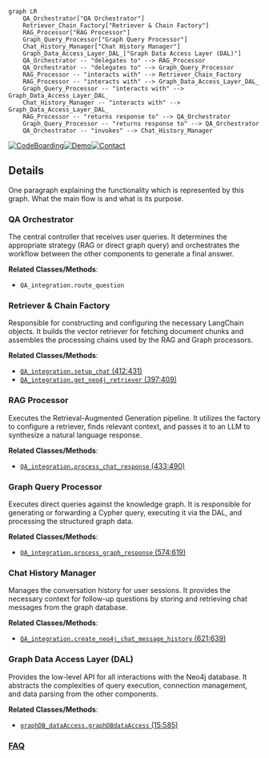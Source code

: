 ```mermaid
graph LR
    QA_Orchestrator["QA Orchestrator"]
    Retriever_Chain_Factory["Retriever & Chain Factory"]
    RAG_Processor["RAG Processor"]
    Graph_Query_Processor["Graph Query Processor"]
    Chat_History_Manager["Chat History Manager"]
    Graph_Data_Access_Layer_DAL_["Graph Data Access Layer (DAL)"]
    QA_Orchestrator -- "delegates to" --> RAG_Processor
    QA_Orchestrator -- "delegates to" --> Graph_Query_Processor
    RAG_Processor -- "interacts with" --> Retriever_Chain_Factory
    RAG_Processor -- "interacts with" --> Graph_Data_Access_Layer_DAL_
    Graph_Query_Processor -- "interacts with" --> Graph_Data_Access_Layer_DAL_
    Chat_History_Manager -- "interacts with" --> Graph_Data_Access_Layer_DAL_
    RAG_Processor -- "returns response to" --> QA_Orchestrator
    Graph_Query_Processor -- "returns response to" --> QA_Orchestrator
    QA_Orchestrator -- "invokes" --> Chat_History_Manager
```

[![CodeBoarding](https://img.shields.io/badge/Generated%20by-CodeBoarding-9cf?style=flat-square)](https://github.com/CodeBoarding/GeneratedOnBoardings)[![Demo](https://img.shields.io/badge/Try%20our-Demo-blue?style=flat-square)](https://www.codeboarding.org/demo)[![Contact](https://img.shields.io/badge/Contact%20us%20-%20contact@codeboarding.org-lightgrey?style=flat-square)](mailto:contact@codeboarding.org)

## Details

One paragraph explaining the functionality which is represented by this graph. What the main flow is and what is its purpose.

### QA Orchestrator
The central controller that receives user queries. It determines the appropriate strategy (RAG or direct graph query) and orchestrates the workflow between the other components to generate a final answer.


**Related Classes/Methods**:

- `QA_integration.route_question`


### Retriever & Chain Factory
Responsible for constructing and configuring the necessary LangChain objects. It builds the vector retriever for fetching document chunks and assembles the processing chains used by the RAG and Graph processors.


**Related Classes/Methods**:

- <a href="https://github.com/neo4j-labs/llm-graph-builder/blob/main/backend/src/QA_integration.py#L412-L431" target="_blank" rel="noopener noreferrer">`QA_integration.setup_chat` (412:431)</a>
- <a href="https://github.com/neo4j-labs/llm-graph-builder/blob/main/backend/src/QA_integration.py#L397-L409" target="_blank" rel="noopener noreferrer">`QA_integration.get_neo4j_retriever` (397:409)</a>


### RAG Processor
Executes the Retrieval-Augmented Generation pipeline. It utilizes the factory to configure a retriever, finds relevant context, and passes it to an LLM to synthesize a natural language response.


**Related Classes/Methods**:

- <a href="https://github.com/neo4j-labs/llm-graph-builder/blob/main/backend/src/QA_integration.py#L433-L490" target="_blank" rel="noopener noreferrer">`QA_integration.process_chat_response` (433:490)</a>


### Graph Query Processor
Executes direct queries against the knowledge graph. It is responsible for generating or forwarding a Cypher query, executing it via the DAL, and processing the structured graph data.


**Related Classes/Methods**:

- <a href="https://github.com/neo4j-labs/llm-graph-builder/blob/main/backend/src/QA_integration.py#L574-L619" target="_blank" rel="noopener noreferrer">`QA_integration.process_graph_response` (574:619)</a>


### Chat History Manager
Manages the conversation history for user sessions. It provides the necessary context for follow-up questions by storing and retrieving chat messages from the graph database.


**Related Classes/Methods**:

- <a href="https://github.com/neo4j-labs/llm-graph-builder/blob/main/backend/src/QA_integration.py#L621-L639" target="_blank" rel="noopener noreferrer">`QA_integration.create_neo4j_chat_message_history` (621:639)</a>


### Graph Data Access Layer (DAL)
Provides the low-level API for all interactions with the Neo4j database. It abstracts the complexities of query execution, connection management, and data parsing from the other components.


**Related Classes/Methods**:

- <a href="https://github.com/neo4j-labs/llm-graph-builder/blob/main/backend/src/graphDB_dataAccess.py#L15-L585" target="_blank" rel="noopener noreferrer">`graphDB_dataAccess.graphDBdataAccess` (15:585)</a>




### [FAQ](https://github.com/CodeBoarding/GeneratedOnBoardings/tree/main?tab=readme-ov-file#faq)